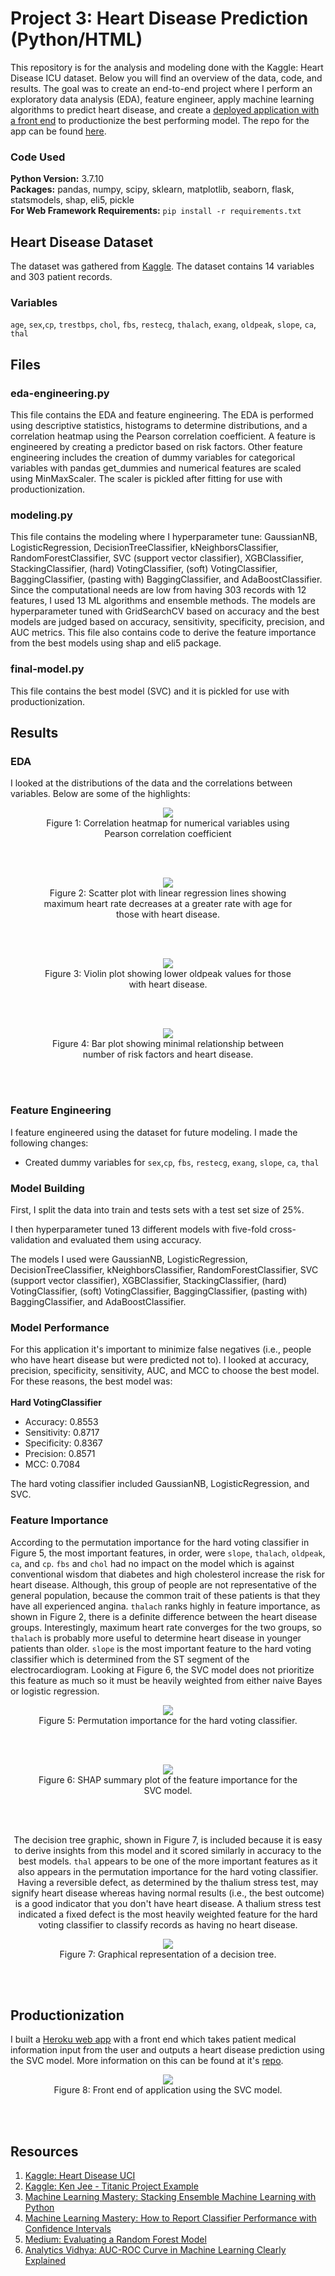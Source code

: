 # Project 3: Heart Disease Prediction (Python/HTML)

This repository is for the analysis and modeling done with the Kaggle: Heart Disease ICU dataset. Below you will find an overview of the data, code, and results. The goal was to create an end-to-end project where I perform an exploratory data analysis (EDA), feature engineer, apply machine learning algorithms to predict heart disease, and create a [deployed application with a front end](https://predict-heart-diseases.herokuapp.com/) to productionize the best performing model. The repo for the app can be found [here](https://github.com/MichaelBryantDS/heart-disease-pred-app).

### Code Used 

**Python Version:** 3.7.10 <br />
**Packages:** pandas, numpy, scipy, sklearn, matplotlib, seaborn, flask, statsmodels, shap, eli5, pickle<br />
**For Web Framework Requirements:**  ```pip install -r requirements.txt```  

## Heart Disease Dataset

The dataset was gathered from [Kaggle](https://www.kaggle.com/ronitf/heart-disease-uci). The dataset contains 14 variables and 303 patient records.

### Variables

`age`, `sex`,`cp`, `trestbps`, `chol`, `fbs`, `restecg`, `thalach`, `exang`, `oldpeak`, `slope`, `ca`, `thal`

## Files

### eda-engineering.py

This file contains the EDA and feature engineering. The EDA is performed using descriptive statistics, histograms to determine distributions, and a correlation heatmap using the Pearson correlation coefficient. A feature is engineered by creating a predictor based on risk factors. Other feature engineering includes the creation of dummy variables for categorical variables with pandas get_dummies and numerical features are scaled using MinMaxScaler. The scaler is pickled after fitting for use with productionization.

### modeling.py

This file contains the modeling where I hyperparameter tune: GaussianNB, LogisticRegression, DecisionTreeClassifier, kNeighborsClassifier, RandomForestClassifier, SVC (support vector classifier), XGBClassifier, StackingClassifier, (hard) VotingClassifier, (soft) VotingClassifier, BaggingClassifier, (pasting with) BaggingClassifier, and AdaBoostClassifier. Since the computational needs are low from having 303 records with 12 features, I used 13 ML algorithms and ensemble methods. The models are hyperparameter tuned with GridSearchCV based on accuracy and the best models are judged based on accuracy, sensitivity, specificity, precision, and AUC metrics. This file also contains code to derive the feature importance from the best models using shap and eli5 package.

### final-model.py

This file contains the best model (SVC) and it is pickled for use with productionization.

## Results

### EDA

I looked at the distributions of the data and the correlations between variables. Below are some of the highlights:

<div align="center">
  
<figure>
<img src="images/cor-heatmap.jpg"><br/>
  <figcaption>Figure 1: Correlation heatmap for numerical variables using Pearson correlation coefficient</figcaption>
</figure>
<br/><br/>
  
</div>

<div align="center">
  
<figure>
<img src="images/thalach-age-target.jpg"><br/>
  <figcaption>Figure 2: Scatter plot with linear regression lines showing maximum heart rate decreases at a greater rate with age for those with heart disease.</figcaption>
</figure>
<br/><br/>
  
</div>

<div align="center">
  
<figure>
<img src="images/oldpeak-target.jpg"><br/>
  <figcaption>Figure 3: Violin plot showing lower oldpeak values for those with heart disease.</figcaption>
</figure>
<br/><br/>
  
</div>

<div align="center">
  
<figure>
<img src="images/risk-factors-target.jpg"><br/>
  <figcaption>Figure 4: Bar plot showing minimal relationship between number of risk factors and heart disease.</figcaption>
</figure>
<br/><br/>
  
</div>

### Feature Engineering

I feature engineered using the dataset for future modeling. I made the following changes:
* Created dummy variables for `sex`,`cp`, `fbs`, `restecg`, `exang`, `slope`, `ca`, `thal`

### Model Building

First, I split the data into train and tests sets with a test set size of 25%.

I then hyperparameter tuned 13 different models with five-fold cross-validation and evaluated them using accuracy.

The models I used were GaussianNB, LogisticRegression, DecisionTreeClassifier, kNeighborsClassifier, RandomForestClassifier, SVC (support vector classifier), XGBClassifier, StackingClassifier, (hard) VotingClassifier, (soft) VotingClassifier, BaggingClassifier, (pasting with) BaggingClassifier, and AdaBoostClassifier.

### Model Performance

For this application it's important to minimize false negatives (i.e., people who have heart disease but were predicted not to). I looked at accuracy, precision, specificity, sensitivity, AUC, and MCC to choose the best model. For these reasons, the best model was:
<br/><br/>
**Hard VotingClassifier**
* Accuracy: 0.8553
* Sensitivity: 0.8717
* Specificity: 0.8367
* Precision: 0.8571
* MCC: 0.7084

The hard voting classifier included GaussianNB, LogisticRegression, and SVC.

### Feature Importance

According to the permutation importance for the hard voting classifier in Figure 5, the most important features, in order, were `slope`, `thalach`, `oldpeak`, `ca`, and `cp`. `fbs` and `chol` had no impact on the model which is against conventional wisdom that diabetes and high cholesterol increase the risk for heart disease. Although, this group of people are not representative of the general population, because the common trait of these patients is that they have all experienced angina. `thalach` ranks highly in feature importance, as shown in Figure 2, there is a definite difference between the heart disease groups. Interestingly, maximum heart rate converges for the two groups, so `thalach` is probably more useful to determine heart disease in younger patients than older. `slope` is the most important feature to the hard voting classifier which is determined from the ST segment of the electrocardiogram. Looking at Figure 6, the SVC model does not prioritize this feature as much so it must be heavily weighted from either naive Bayes or logistic regression.

<div align="center">
  
<figure>
<img src="images/perm-import-hv.JPG"><br/>
  <figcaption>Figure 5: Permutation importance for the hard voting classifier.</figcaption>
</figure>
<br/><br/>
  
</div>

<div align="center">
  
<figure>
<img src="images/shap-svc.jpg"><br/>
  <figcaption>Figure 6: SHAP summary plot of the feature importance for the SVC model.</figcaption>
</figure>
<br/><br/>
  
</div>

<div align="center">
  
The decision tree graphic, shown in Figure 7, is included because it is easy to derive insights from this model and it scored similarly in accuracy to the best models. `thal` appears to be one of the more important features as it also appears in the permutation importance for the hard voting classifier. Having a reversible defect, as determined by the thalium stress test, may signify heart disease whereas having normal results (i.e., the best outcome) is a good indicator that you don't have heart disease. A thalium stress test indicated a fixed defect is the most heavily weighted feature for the hard voting classifier to classify records as having no heart disease.
  
<figure>
<img src="images/dt.jpg"><br/>
  <figcaption>Figure 7: Graphical representation of a decision tree.</figcaption>
</figure>
<br/><br/>
  
</div>

## Productionization

I built a [Heroku web app](https://predict-heart-diseases.herokuapp.com/) with a front end which takes patient medical information input from the user and outputs a heart disease prediction using the SVC model. More information on this can be found at it's [repo](https://github.com/MichaelBryantDS/heart-disease-pred-app).

<div align="center">
  
<figure>
<img src="images/front-end.JPG"><br/>
  <figcaption>Figure 8: Front end of application using the SVC model.</figcaption>
</figure>
<br/><br/>
  
</div>

## Resources

1. [Kaggle: Heart Disease UCI](https://www.kaggle.com/ronitf/heart-disease-uci)
2. [Kaggle: Ken Jee - Titanic Project Example](https://www.kaggle.com/kenjee/titanic-project-example)
3. [Machine Learning Mastery: Stacking Ensemble Machine Learning with Python](https://machinelearningmastery.com/stacking-ensemble-machine-learning-with-python/)
4. [Machine Learning Mastery: How to Report Classifier Performance with Confidence Intervals](https://machinelearningmastery.com/report-classifier-performance-confidence-intervals/)
5. [Medium: Evaluating a Random Forest Model](https://medium.com/analytics-vidhya/evaluating-a-random-forest-model-9d165595ad56)
6. [Analytics Vidhya: AUC-ROC Curve in Machine Learning Clearly Explained](https://www.analyticsvidhya.com/blog/2020/06/auc-roc-curve-machine-learning/)
